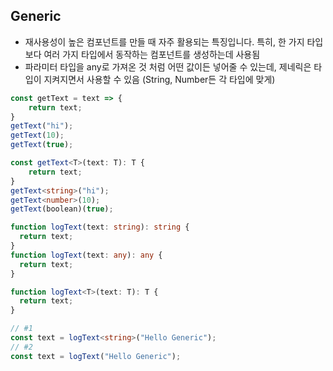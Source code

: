 ## Generic
- 재사용성이 높은 컴포넌트를 만들 때 자주 활용되는 특징입니다. 특히, 한 가지 타입보다 여러 가지 타입에서 동작하는 컴포넌트를 생성하는데 사용됨
- 파라미터 타입을 any로 가져온 것 처럼 어떤 값이든 넣어줄 수 있는데, 제네릭은 타입이 지켜지면서 사용할 수 있음 (String, Number든 각 타입에 맞게)
```Typescript
const getText = text => {
    return text;
}
getText("hi");
getText(10);
getText(true);

const getText<T>(text: T): T {
    return text;
}
getText<string>("hi");
getText<number>(10);
getText(boolean)(true);

function logText(text: string): string {
  return text;
}
function logText(text: any): any {
  return text;
}

function logText<T>(text: T): T {
  return text;
}

// #1
const text = logText<string>("Hello Generic");
// #2
const text = logText("Hello Generic");

```
